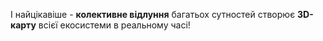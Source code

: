 І найцікавіше - **колективне відлуння** багатьох сутностей створює **3D-карту** всієї екосистеми в реальному часі!